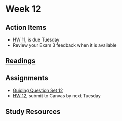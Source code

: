 # Week 12

## Action Items
* [HW 11](https://genchem.science.psu.edu/homework-11-wc), is due Tuesday
* Review your Exam 3 feedback when it is available


## [Readings](https://genchem.science.psu.edu)



## Assignments

- [Guiding Question Set 12](https://psu.instructure.com/courses/1866869/quizzes/331) 
- [HW 12](https://genchem.science.psu.edu/homework-12-wc), submit to Canvas by next Tuesday


## Study Resources












